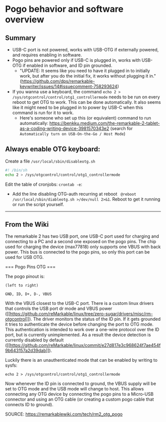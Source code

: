 # Pogo behavior and software overview

## Summary

- USB-C port is not powered, works with USB-OTG if externally powered, and requires enabling in software.
- Pogo pins are powered only if USB-C is plugged in, works with USB-OTG if enabled in software, and ID pin grounded.
    - "UPDATE: It seems like you need to have it plugged in to initially work, but after you do the initial fix, it works without plugging it in." (https://github.com/dps/remarkable-keywriter/issues/14#issuecomment-758293624)
- If you wanna use a keyboard, the command `echo 2 > /sys/otgcontrol/control/otg1_controllermode` needs to be run on every reboot to get OTG to work. This can be done automatically. It also seems like it might need to be plugged in to power by USB-C when this command is run for it to work.
    - Here's someone who set up this (or equivalent) command to run automatically: https://benkku.medium.com/the-remarkable-2-tablet-as-a-coding-writing-device-3981570343e2 (search for `Automatically turn on USB-On-the-Go / Host Mode`)

## Always enable OTG keyboard:

Create a file `/usr/local/sbin/disableotg.sh`
```sh
#! /bin/sh
echo 2 > /sys/otgcontrol/control/otg1_controllermode
```
Edit the table of cronjobs: `crontab -e`:
- Add the line disabling OTG-auth recurring at reboot 
  ``` @reboot /usr/local/sbin/diableotg.sh >/dev/null 2>&1```.
Reboot to get it running or run the script yourself.

---

## From the Wiki

The remarkable 2 has two USB port, one USB-C port used for charging and connecting to a PC and a second one exposed on the pogo pins.
The chip used for charging the device (max77818) only supports one VBUS with back power. This bus is connected to the pogo pins, so only this port can be used for USB OTG.

=== Pogo Pins OTG ===

The pogo pinout is:

    (left to right)  
    
    GND, ID, D+, D-, VBUS

With the VBUS closest to the USB-C port. There is a custom linux drivers that controls the USB port dr mode and VBUS power ([[https://github.com/reMarkable/linux/tree/zero-sugar/drivers/misc/rm-otgcontrol]]). The driver monitors the status of the ID pin. If it gets grounded it tries to authenticate the device before changing the port to OTG mode. This authentication is intended to work over a one-wire protocol over the ID port, but is currently unimplemented. As a result the device detection is currently disabled by default ([[https://github.com/reMarkable/linux/commit/e27d817e3c968624f7ae454f9b643157a2d39dab]]).

Luckily there is an unauthenticated mode that can be enabled by writing to sysfs:

    echo 2 > /sys/otgcontrol/control/otg1_controllermode

Now whenever the ID pin is connected to ground, the VBUS supply will be set to OTG mode and the USB mode will change to host. This allows connecting any OTG device by connecting the pogo pins to a Micro-USB connector and using an OTG cable (or creating a custom pogo cable that connects ID to ground).

SOURCE: https://remarkablewiki.com/tech/rm2_otg_pogo
